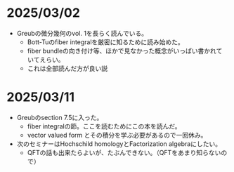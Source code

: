 # 2025/03/02
- Greubの微分幾何のvol. 1を長らく読んでいる。
  - Bott-Tuのfiber integralを厳密に知るために読み始めた。
  - fiber bundleの向き付け等、ほかで見なかった概念がいっぱい書かれていてえらい。
  - これは全部読んだ方が良い説

# 2025/03/11
- Greubのsection 7.5に入った。
  - fiber integralの節。ここを読むためにこの本を読んだ。
  - vector valued form とその積分を学ぶ必要があるので一回休み。
- 次のセミナーはHochschild homologyとFactorization algebraにしたい。
  - QFTの話も出来たらよいが、たぶんできない。（QFTをあまり知らないので）
